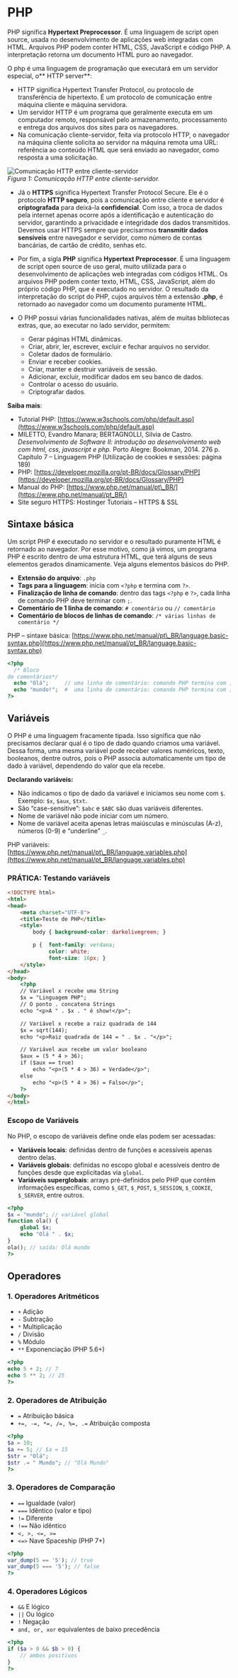 # PHP
PHP significa **Hypertext Preprocessor**. É uma linguagem de script open source, usada no desenvolvimento de aplicações web integradas com HTML. Arquivos PHP podem conter HTML, CSS, JavaScript e código PHP. A interpretação retorna um documento HTML puro ao navegador.

O php é uma linguagem de programação que executará em um servidor especial, o** HTTP server**:

* HTTP significa Hypertext Transfer Protocol, ou protocolo de transferência de hipertexto. É um protocolo de comunicação entre máquina cliente e máquina servidora.  
* Um servidor HTTP é um programa que geralmente executa em um computador remoto, responsável pelo armazenamento, processamento e entrega dos arquivos dos sites para os navegadores.  
* Na comunicação cliente-servidor, feita via protocolo HTTP, o navegador na máquina cliente solicita ao servidor na máquina remota uma URL: referência ao conteúdo HTML que será enviado ao navegador, como resposta a uma solicitação.

![Comunicação HTTP entre cliente-servidor](https://github.com/marcospontoexe/PHP/blob/main/Imagens/1.jpg)  
*Figura 1: Comunicação HTTP entre cliente-servidor.*

* Já o **HTTPS** significa Hypertext Transfer Protocol Secure. Ele é o protocolo **HTTP seguro**, pois a comunicação entre cliente e servidor é **criptografada** para deixá-la **confidencial**. Com isso, a troca de dados pela internet apenas ocorre após a identificação e autenticação do servidor, garantindo a privacidade e integridade dos dados transmitidos. Devemos usar HTTPS sempre que precisarmos **transmitir dados sensíveis** entre navegador e servidor, como número de contas bancárias, de cartão de crédito, senhas etc.

* Por fim, a sigla **PHP** significa **Hypertext Preprocessor**. É uma linguagem de script open source de uso geral, muito utilizada para o desenvolvimento de aplicações web integradas com códigos HTML. Os arquivos PHP podem conter texto, HTML, CSS, JavaScript, além do próprio código PHP, que é executado no servidor. O resultado da interpretação do script do PHP, cujos arquivos têm a extensão **.php**, é retornado ao navegador como um documento puramente HTML. 
* O PHP possui várias funcionalidades nativas, além de muitas bibliotecas extras, que, ao executar no lado servidor, permitem:
    * Gerar páginas HTML dinâmicas.
    * Criar, abrir, ler, escrever, excluir e fechar arquivos no servidor.
    * Coletar dados de formulário.
    * Enviar e receber cookies.
    * Criar, manter e destruir variáveis de sessão.
    * Adicionar, excluir, modificar dados em seu banco de dados.
    * Controlar o acesso do usuário.
    * Criptografar dados.

**Saiba mais**:

- Tutorial PHP: [https://www.w3schools.com/php/default.asp](https://www.w3schools.com/php/default.asp)
- MILETTO, Evandro Manara; BERTAGNOLLI, Silvia de Castro. *Desenvolvimento de Software II: introdução ao desenvolvimento web com html, css, javascript e php.* Porto Alegre: Bookman, 2014. 276 p. Capítulo 7 – Linguagem PHP (Utilização de cookies e sessões: página 189)
- PHP: [https://developer.mozilla.org/pt-BR/docs/Glossary/PHP](https://developer.mozilla.org/pt-BR/docs/Glossary/PHP)
- Manual do PHP: [https://www.php.net/manual/pt\_BR/](https://www.php.net/manual/pt_BR/)
- Site seguro HTTPS: Hostinger Tutoriais – HTTPS & SSL


## Sintaxe básica

Um script PHP é executado no servidor e o resultado puramente HTML é retornado ao navegador. Por esse motivo, como já vimos, um programa PHP é escrito dentro de uma estrutura HTML, que terá alguns de seus elementos gerados dinamicamente. Veja alguns elementos básicos do PHP.

* **Extensão do arquivo**: `.php`
* **Tags para a linguagem**: inicia com `<?php` e termina com `?>`.
* **Finalização de linha de comando**: dentro das tags `<?php` e `?>`, cada linha de comando PHP deve terminar com `;`.
* **Comentário de 1 linha de comando**: `# comentário` ou `// comentário`
* **Comentário de blocos de linhas de comando**: `/* várias linhas de comentário */`

PHP – sintaxe básica: [https://www.php.net/manual/pt\_BR/language.basic-syntax.php](https://www.php.net/manual/pt_BR/language.basic-syntax.php)

```php
<?php
  /* Bloco
de comentários*/
  echo "Olá";     // uma linha de comentário: comando PHP termina com ;
  echo "mundo!";  #  uma linha de comentário: comando PHP termina com ;
?>
```


## Variáveis

O PHP é uma linguagem fracamente tipada. Isso significa que não precisamos declarar qual é o tipo de dado quando criamos uma variável. Dessa forma, uma mesma variável pode receber valores numéricos, texto, booleanos, dentre outros, pois o PHP associa automaticamente um tipo de dado à variável, dependendo do valor que ela recebe.

**Declarando variáveis:**

- Não indicamos o tipo de dado da variável e iniciamos seu nome com `$`. Exemplo: `$x`, `$aux`, `$txt`.
- São “case-sensitive”: `$abc` e `$ABC` são duas variáveis diferentes.
- Nome de variável não pode iniciar com um número.
- Nome de variável aceita apenas letras maiúsculas e minúsculas (A-z), números (0-9) e “underline” `_`.

PHP variáveis: [https://www.php.net/manual/pt\_BR/language.variables.php](https://www.php.net/manual/pt_BR/language.variables.php)

### PRÁTICA: Testando variáveis

```html
<!DOCTYPE html>
<html>
<head>
    <meta charset="UTF-8">
    <title>Teste de PHP</title>
    <style>
        body { background-color: darkolivegreen; }

        p {  font-family: verdana;
             color: white;
             font-size: 16px; }
    </style>
</head>
<body>
    <?php
    // Variável x recebe uma String
    $x = "Linguagem PHP";
    // O ponto . concatena Strings
    echo "<p>A " . $x . " é show!</p>";

    // Variável x recebe a raiz quadrada de 144
    $x = sqrt(144);
    echo "<p>Raiz quadrada de 144 = " . $x . "</p>";

    // Variável aux recebe um valor booleano
    $aux = (5 * 4 > 36);
    if ($aux == true)
        echo "<p>(5 * 4 > 36) = Verdade</p>";
    else
        echo "<p>(5 * 4 > 36) = Falso</p>";
    ?>
</body>
</html>
```

### Escopo de Variáveis

No PHP, o escopo de variáveis define onde elas podem ser acessadas:

- **Variáveis locais**: definidas dentro de funções e acessíveis apenas dentro delas.
- **Variáveis globais**: definidas no escopo global e acessíveis dentro de funções desde que explicitadas via `global`.
- **Variáveis superglobais**: arrays pré-definidos pelo PHP que contêm informações específicas, como `$_GET`, `$_POST`, `$_SESSION`, `$_COOKIE`, `$_SERVER`, entre outros.

```php
<?php
$x = "mundo"; // variável global
function ola() {
    global $x;
    echo "Olá " . $x;
}
ola(); // saída: Olá mundo
?>
```


## Operadores

### 1. Operadores Aritméticos

- `+` Adição
- `-` Subtração
- `*` Multiplicação
- `/` Divisão
- `%` Módulo
- `**` Exponenciação (PHP 5.6+)

```php
<?php
echo 5 + 2; // 7
echo 5 ** 2; // 25
?>
```

### 2. Operadores de Atribuição

- `=` Atribuição básica
- `+=, -=, *=, /=, %=, .=` Atribuição composta

```php
<?php
$a = 10;
$a += 5; // $a = 15
$str = "Olá";
$str .= " Mundo"; // "Olá Mundo"
?>
```

### 3. Operadores de Comparação

- `==` Igualdade (valor)
- `===` Idêntico (valor e tipo)
- `!=` Diferente
- `!==` Não idêntico
- `<, >, <=, >=`
- `<=>` Nave Spaceship (PHP 7+)

```php
<?php
var_dump(5 == '5'); // true
var_dump(5 === '5'); // false
?>
```

### 4. Operadores Lógicos

- `&&` E lógico
- `||` Ou lógico
- `!` Negação
- `and, or, xor` equivalentes de baixo precedência

```php
<?php
if ($a > 0 && $b > 0) {
    // ambos positivos
}
?>
```